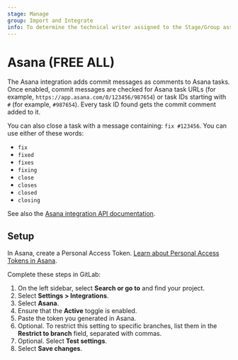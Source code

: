 ```yaml
---
stage: Manage
group: Import and Integrate
info: To determine the technical writer assigned to the Stage/Group associated with this page, see https://handbook.gitlab.com/handbook/product/ux/technical-writing/#assignments
---
```


# Asana **(FREE ALL)**

The Asana integration adds commit messages as comments to Asana tasks.
Once enabled, commit messages are checked for Asana task URLs (for example,
`https://app.asana.com/0/123456/987654`) or task IDs starting with `#`
(for example, `#987654`). Every task ID found gets the commit comment added to it.

You can also close a task with a message containing: `fix #123456`.
You can use either of these words:

- `fix`
- `fixed`
- `fixes`
- `fixing`
- `close`
- `closes`
- `closed`
- `closing`

See also the [Asana integration API documentation](../../../api/integrations.md#asana).

## Setup

In Asana, create a Personal Access Token.
[Learn about Personal Access Tokens in Asana](https://developers.asana.com/docs/personal-access-token).

Complete these steps in GitLab:

1. On the left sidebar, select **Search or go to** and find your project.
1. Select **Settings > Integrations**.
1. Select **Asana**.
1. Ensure that the **Active** toggle is enabled.
1. Paste the token you generated in Asana.
1. Optional. To restrict this setting to specific branches, list them in the **Restrict to branch**
   field, separated with commas.
1. Optional. Select **Test settings**.
1. Select **Save changes**.

<!-- ## Troubleshooting -->
